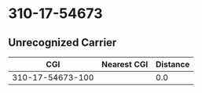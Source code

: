 # 310-17-54673
## Unrecognized Carrier


| CGI | Nearest CGI | Distance |
|-----|-------------|----------|
| 310-17-54673-100 |  | 0.0 |
